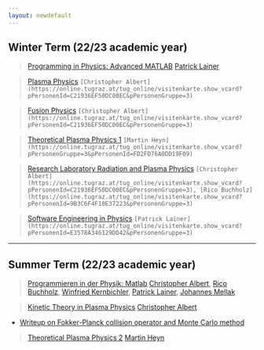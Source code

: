 ```yaml
---
layout: newdefault
---
```


## Winter Term (22/23 academic year)

> [Programming in Physics: Advanced MATLAB](https://online.tugraz.at/tug_online/wbLv.wbShowLVDetail?pStpSpNr=336263) [Patrick Lainer](https://online.tugraz.at/tug_online/visitenkarte.show_vcard?pPersonenId=E3578A346129DD42&pPersonenGruppe=3)

> [Plasma Physics](https://online.tugraz.at/tug_online/wbLv.wbShowLVDetail?pStpSpNr=338120) `[Christopher Albert](https://online.tugraz.at/tug_online/visitenkarte.show_vcard?pPersonenId=C21936EF50DC00EC&pPersonenGruppe=3)`

> [Fusion Physics](https://online.tugraz.at/tug_online/wbLv.wbShowLVDetail?pStpSpNr=337418) `[Christopher Albert](https://online.tugraz.at/tug_online/visitenkarte.show_vcard?pPersonenId=C21936EF50DC00EC&pPersonenGruppe=3)`

> [Theoretical Plasma Physics 1](https://online.tugraz.at/tug_online/wbLv.wbShowLVDetail?pStpSpNr=336409) `[Martin Heyn](https://online.tugraz.at/tug_online/visitenkarte.show_vcard?pPersonenGruppe=3&pPersonenId=FD2FD76A0DD19F09)`	

> [Research Laboratory Radiation and Plasma Physics](https://online.tugraz.at/tug_online/wbLv.wbShowLVDetail?pStpSpNr=338069) `[Christopher Albert](https://online.tugraz.at/tug_online/visitenkarte.show_vcard?pPersonenId=C21936EF50DC00EC&pPersonenGruppe=3), [Rico Buchholz](https://online.tugraz.at/tug_online/visitenkarte.show_vcard?pPersonenId=9B3C6F4F10E37223&pPersonenGruppe=3)`

> [Software Engineering in Physics](https://online.tugraz.at/tug_online/ee/ui/ca2/app/desktop/#/slc.tm.cp/student/courses/410565?$ctx=design=ca;lang=de&$scrollTo=toc_overview) `[Patrick Lainer](https://online.tugraz.at/tug_online/visitenkarte.show_vcard?pPersonenId=E3578A346129DD42&pPersonenGruppe=3)`


----

## Summer Term (22/23 academic year)

> [Programmieren in der Physik: Matlab](https://online.tugraz.at/tug_online/wbLv.wbShowLVDetail?pStpSpNr=335823) [Christopher Albert](https://online.tugraz.at/tug_online/visitenkarte.show_vcard?pPersonenId=C21936EF50DC00EC&pPersonenGruppe=3), [Rico Buchholz](https://online.tugraz.at/tug_online/visitenkarte.show_vcard?pPersonenId=9B3C6F4F10E37223&pPersonenGruppe=3), [Winfried Kernbichler](https://online.tugraz.at/tug_online/visitenkarte.show_vcard?pPersonenGruppe=3&pPersonenId=B5E6EB46614DDFCE), [Patrick Lainer](https://online.tugraz.at/tug_online/visitenkarte.show_vcard?pPersonenId=E3578A346129DD42&pPersonenGruppe=3), [Johannes Mellak](https://online.tugraz.at/tug_online/visitenkarte.show_vcard?pPersonenId=2BD3C3492EF6CC2B&pPersonenGruppe=3)

> [Kinetic Theory in Plasma Physics](https://online.tugraz.at/tug_online/wbLv.wbShowLVDetail?pStpSpNr=334655) [Christopher Albert](https://online.tugraz.at/tug_online/visitenkarte.show_vcard?pPersonenId=C21936EF50DC00EC&pPersonenGruppe=3)
- [Writeup on Fokker-Planck collision operator and Monte Carlo method](/assets/teaching/fokker_planck.pdf)

> [Theoretical Plasma Physics 2](https://online.tugraz.at/tug_online/wbLv.wbShowLVDetail?pStpSpNr=333021&pSpracheNr=) [Martin Heyn](https://online.tugraz.at/tug_online/visitenkarte.show_vcard?pPersonenGruppe=3&pPersonenId=FD2FD76A0DD19F09)	



<!---Test <a href="https://online.tugraz.at/tug_online/visitenkarte.show_vcard?pPersonenGruppe=3&pPersonenId=5EA12B560A4DB1D7" style="text-decoration:none;color:black">Link Test</a>--->
